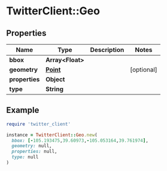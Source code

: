 # TwitterClient::Geo

## Properties

| Name | Type | Description | Notes |
| ---- | ---- | ----------- | ----- |
| **bbox** | **Array&lt;Float&gt;** |  |  |
| **geometry** | [**Point**](Point.md) |  | [optional] |
| **properties** | **Object** |  |  |
| **type** | **String** |  |  |

## Example

```ruby
require 'twitter_client'

instance = TwitterClient::Geo.new(
  bbox: [-105.193475,39.60973,-105.053164,39.761974],
  geometry: null,
  properties: null,
  type: null
)
```

